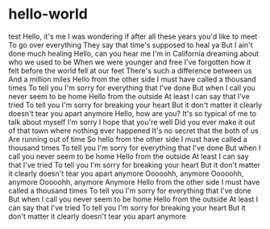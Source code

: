 # hello-world
test
Hello, it's me
I was wondering if after all these years you'd like to meet
To go over everything
They say that time's supposed to heal ya
But I ain't done much healing
Hello, can you hear me
I'm in California dreaming about who we used to be
When we were younger and free
I've forgotten how it felt before the world fell at our feet
There's such a difference between us
And a million miles
Hello from the other side
I must have called a thousand times
To tell you I'm sorry for everything that I've done
But when I call you never seem to be home
Hello from the outside
At least I can say that I've tried
To tell you I'm sorry for breaking your heart
But it don't matter it clearly doesn't tear you apart anymore
Hello, how are you?
It's so typical of me to talk about myself I'm sorry
I hope that you're well
Did you ever make it out of that town where nothing ever happened
It's no secret that the both of us
Are running out of time
So hello from the other side
I must have called a thousand times
To tell you I'm sorry for everything that I've done
But when I call you never seem to be home
Hello from the outside
At least I can say that I've tried
To tell you I'm sorry for breaking your heart
But it don't matter it clearly doesn't tear you apart anymore
Ooooohh, anymore
Ooooohh, anymore
Ooooohh, anymore
Anymore
Hello from the other side
I must have called a thousand times
To tell you I'm sorry for everything that I've done
But when I call you never seem to be home
Hello from the outside
At least I can say that I've tried
To tell you I'm sorry for breaking your heart
But it don't matter it clearly doesn't tear you apart anymore
